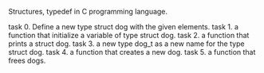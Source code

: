Structures, typedef in C programming language.

task 0. Define a new type struct dog with the given elements.
task 1. a function that initialize a variable of type struct dog.
task 2. a function that prints a struct dog.
task 3. a new type dog_t as a new name for the type struct dog.
task 4. a function that creates a new dog.
task 5.  a function that frees dogs.

